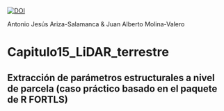 [![DOI](https://zenodo.org/badge/694534100.svg)](https://zenodo.org/doi/10.5281/zenodo.10454197)

Antonio Jesús Ariza-Salamanca & Juan Alberto Molina-Valero

# Capitulo15_LiDAR_terrestre

## Extracción de parámetros estructurales a nivel de parcela (caso práctico basado en el paquete de R FORTLS)
